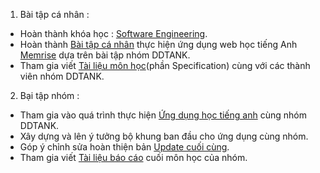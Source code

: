 1. Bài tập cá nhân :
 + Hoàn thành khóa học : [Software Engineering](https://courses.edx.org/courses/course-v1:UBCx+SoftEng1x+1T2018/course/).
 + Hoàn thành [Bài tập cá nhân](https://github.com/trunghieu2609vn/INT2208-2-2018/tree/master/DoanTrungHieu) thực hiện ứng dụng web học tiếng Anh [Memrise](https://www.memrise.com/) dựa trên bài tập nhóm DDTANK.
 + Tham gia viết [Tài liệu môn học](https://docs.google.com/document/d/1a4i_31R8WBUAnF91syr1FwBpKoAiTY6rEJt1xWjb74M/edit#heading=h.nzv2vaiffe4k)(phần Specification) cùng với các thành viên nhóm DDTANK.
2. Bại tập nhóm :
 + Tham gia vào quá trình thực hiện [Ứng dụng học tiếng anh](https://github.com/trunghieu2609vn/Memrise_Team_DDTANK) cùng nhóm DDTANK.
 + Xây dựng và lên ý tưởng bộ khung ban đầu cho ứng dụng cùng nhóm.
 + Góp ý chỉnh sửa hoàn thiện bản [Update cuối cùng](https://github.com/truonganhhoang/INT2208-2-2018/tree/master/nhom-DDTANK).
 + Tham gia viết [Tài liệu báo cáo](https://docs.google.com/document/d/1qLR-qvxi7L6LPCddOGcklxoBS2ZtSFLXLnNQ_AM5NvE/edit) cuối môn học của nhóm.
